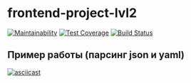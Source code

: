 # frontend-project-lvl2

[![Maintainability](https://api.codeclimate.com/v1/badges/a4920490021475b7f668/maintainability)](https://codeclimate.com/github/popkovandrey/frontend-project-lvl2/maintainability)
[![Test Coverage](https://api.codeclimate.com/v1/badges/a4920490021475b7f668/test_coverage)](https://codeclimate.com/github/popkovandrey/frontend-project-lvl2/test_coverage)
[![Build Status](https://travis-ci.org/popkovandrey/frontend-project-lvl2.svg?branch=master)](https://travis-ci.org/popkovandrey/frontend-project-lvl2)

## Пример работы (парсинг json и yaml)
[![asciicast](https://asciinema.org/a/288299.svg)](https://asciinema.org/a/288299)
